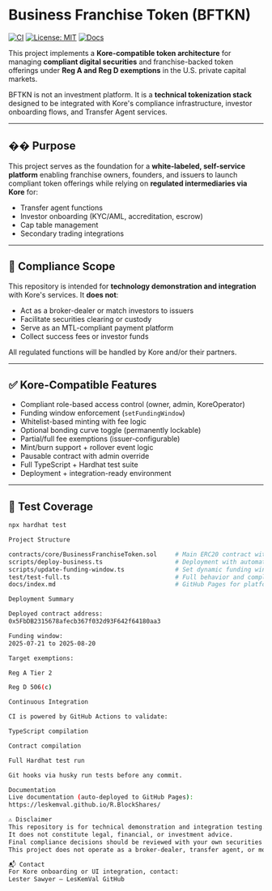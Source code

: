 # Business Franchise Token (BFTKN)

[![CI](https://github.com/LesKemVal/R.BlockShares/actions/workflows/ci.yml/badge.svg)](https://github.com/LesKemVal/R.BlockShares/actions)
[![License: MIT](https://img.shields.io/badge/License-MIT-blue.svg)](LICENSE)
[![Docs](https://img.shields.io/badge/docs-GitHub%20Pages-blue)](https://leskemval.github.io/R.BlockShares)

This project implements a **Kore-compatible token architecture** for managing **compliant digital securities** and franchise-backed token offerings under **Reg A and Reg D exemptions** in the U.S. private capital markets.

BFTKN is not an investment platform. It is a **technical tokenization stack** designed to be integrated with Kore's compliance infrastructure, investor onboarding flows, and Transfer Agent services.

---

## �� Purpose

This project serves as the foundation for a **white-labeled, self-service platform** enabling franchise owners, founders, and issuers to launch compliant token offerings while relying on **regulated intermediaries via Kore** for:

- Transfer agent functions
- Investor onboarding (KYC/AML, accreditation, escrow)
- Cap table management
- Secondary trading integrations

---

## 🔐 Compliance Scope

This repository is intended for **technology demonstration and integration** with Kore's services. It **does not**:

- Act as a broker-dealer or match investors to issuers
- Facilitate securities clearing or custody
- Serve as an MTL-compliant payment platform
- Collect success fees or investor funds

All regulated functions will be handled by Kore and/or their partners.

---

## ✅ Kore-Compatible Features

- Compliant role-based access control (owner, admin, KoreOperator)
- Funding window enforcement (`setFundingWindow`)
- Whitelist-based minting with fee logic
- Optional bonding curve toggle (permanently lockable)
- Partial/full fee exemptions (issuer-configurable)
- Mint/burn support + rollover event logic
- Pausable contract with admin override
- Full TypeScript + Hardhat test suite
- Deployment + integration-ready environment

---

## 🧪 Test Coverage

```bash
npx hardhat test

Project Structure

contracts/core/BusinessFranchiseToken.sol     # Main ERC20 contract with Kore extensions
scripts/deploy-business.ts                    # Deployment with automated funding window
scripts/update-funding-window.ts              # Set dynamic funding window post-deploy
test/test-full.ts                             # Full behavior and compliance test suite
docs/index.md                                 # GitHub Pages for platform documentation

Deployment Summary

Deployed contract address:
0x5FbDB2315678afecb367f032d93F642f64180aa3

Funding window:
2025-07-21 to 2025-08-20

Target exemptions:

Reg A Tier 2

Reg D 506(c)

Continuous Integration

CI is powered by GitHub Actions to validate:

TypeScript compilation

Contract compilation

Full Hardhat test run

Git hooks via husky run tests before any commit.

Documentation
Live documentation (auto-deployed to GitHub Pages):
https://leskemval.github.io/R.BlockShares/

⚠️ Disclaimer
This repository is for technical demonstration and integration testing.
It does not constitute legal, financial, or investment advice.
Final compliance decisions should be reviewed with your own securities counsel.
This project does not operate as a broker-dealer, transfer agent, or money transmitter.

📬 Contact
For Kore onboarding or UI integration, contact:
Lester Sawyer – LesKemVal GitHub
